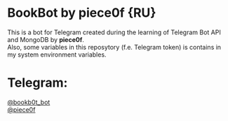 # BookBot by piece0f {RU}
This is a bot for Telegram created during the learning of Telegram Bot API and MongoDB by <b>piece0f</b>. <br>
Also, some variables in this reposytory (f.e. Telegram token) is contains in my system environment variables.

# Telegram: 
<a href="https://t.me/bookb0t_bot">@bookb0t_bot</a></tt>
<br>
<a href="https://t.me/piece0f">@piece0f</a></tt>
